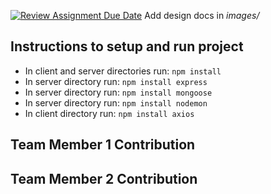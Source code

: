 [![Review Assignment Due Date](https://classroom.github.com/assets/deadline-readme-button-24ddc0f5d75046c5622901739e7c5dd533143b0c8e959d652212380cedb1ea36.svg)](https://classroom.github.com/a/tRxoBzS5)
Add design docs in *images/*

## Instructions to setup and run project
- In client and server directories run: ```npm install```
- In server directory run: ```npm install express```
- In server directory run: ```npm install mongoose```
- In server directory run: ```npm install nodemon```
- In client directory run: ```npm install axios```


## Team Member 1 Contribution

## Team Member 2 Contribution
